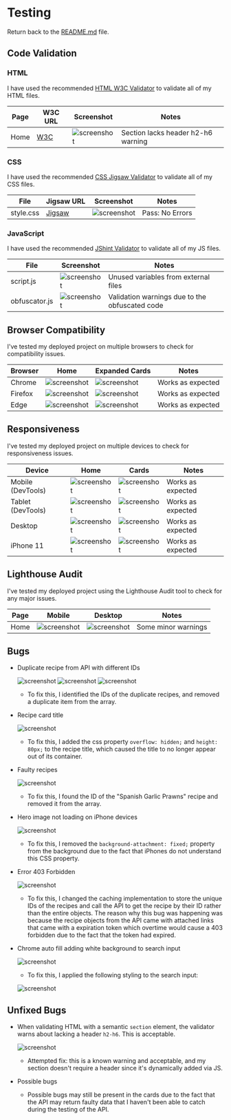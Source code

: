 # Testing

Return back to the [README.md](README.md) file.

## Code Validation

### HTML

I have used the recommended [HTML W3C Validator](https://validator.w3.org) to validate all of my HTML files.

| Page | W3C URL | Screenshot | Notes |
| --- | --- | --- | --- |
| Home | [W3C](https://validator.w3.org/nu/?doc=https%3A%2F%2Fjordan-boulton1.github.io%2Fwhats-for-dinner%2F) | ![screenshot](https://github.com/Jordan-Boulton1/whats-for-dinner/blob/main/documentation/testing/validation/html-validation.png) | Section lacks header h2-h6 warning |

### CSS

I have used the recommended [CSS Jigsaw Validator](https://jigsaw.w3.org/css-validator) to validate all of my CSS files.

| File | Jigsaw URL | Screenshot | Notes |
| --- | --- | --- | --- |
| style.css | [Jigsaw](https://jigsaw.w3.org/css-validator/validator?uri=https%3A%2F%2FJordan-Boulton1.github.io%2Fwhats-for-dinner) | ![screenshot](https://github.com/Jordan-Boulton1/whats-for-dinner/blob/main/documentation/testing/validation/css-validation.png) | Pass: No Errors |

### JavaScript

I have used the recommended [JShint Validator](https://jshint.com) to validate all of my JS files.

| File | Screenshot | Notes |
| --- | --- | --- |
| script.js | ![screenshot](https://github.com/Jordan-Boulton1/whats-for-dinner/blob/main/documentation/testing/validation/js-validation.png) | Unused variables from external files |
| obfuscator.js | ![screenshot](https://github.com/Jordan-Boulton1/whats-for-dinner/blob/main/documentation/testing/validation/obfuscator-validation.png) | Validation warnings due to the obfuscated code |

## Browser Compatibility

I've tested my deployed project on multiple browsers to check for compatibility issues.

| Browser | Home | Expanded Cards | Notes |
| --- | --- | --- | --- |
| Chrome | ![screenshot](https://github.com/Jordan-Boulton1/whats-for-dinner/blob/main/documentation/testing/compatibility/chrome-compatibility.png) | ![screenshot](https://github.com/Jordan-Boulton1/whats-for-dinner/blob/main/documentation/testing/compatibility/chrome-cards-compatibility.png) | Works as expected |
| Firefox | ![screenshot](https://github.com/Jordan-Boulton1/whats-for-dinner/blob/main/documentation/testing/compatibility/firefox-compatibility.png) | ![screenshot](https://github.com/Jordan-Boulton1/whats-for-dinner/blob/main/documentation/testing/compatibility/firefox-cards-compatibility.png) | Works as expected |
| Edge | ![screenshot](https://github.com/Jordan-Boulton1/whats-for-dinner/blob/main/documentation/testing/compatibility/edge-compatibility.png) | ![screenshot](https://github.com/Jordan-Boulton1/whats-for-dinner/blob/main/documentation/testing/compatibility/edge-cards-compatibility.png) | Works as expected |

## Responsiveness

I've tested my deployed project on multiple devices to check for responsiveness issues.

| Device | Home | Cards | Notes |
| --- | --- | --- | --- |
| Mobile (DevTools) | ![screenshot](https://github.com/Jordan-Boulton1/whats-for-dinner/blob/main/documentation/testing/responsiveness/moblie-chrome-responsiveness.png) | ![screenshot](https://github.com/Jordan-Boulton1/whats-for-dinner/blob/main/documentation/testing/responsiveness/mobile-chrome-card-responsiveness.png) | Works as expected |
| Tablet (DevTools) | ![screenshot](https://github.com/Jordan-Boulton1/whats-for-dinner/blob/main/documentation/testing/responsiveness/tablet-chrome-responsiveness.png) | ![screenshot](https://github.com/Jordan-Boulton1/whats-for-dinner/blob/main/documentation/testing/responsiveness/tablet-chrome-card-responsiveness.png) | Works as expected |
| Desktop | ![screenshot](https://github.com/Jordan-Boulton1/whats-for-dinner/blob/main/documentation/testing/responsiveness/desktop-chrome-responsiveness.png) | ![screenshot](https://github.com/Jordan-Boulton1/whats-for-dinner/blob/main/documentation/testing/responsiveness/desktop-chrome-card-responsiveness.png) | Works as expected |
| iPhone 11 | ![screenshot](https://github.com/Jordan-Boulton1/whats-for-dinner/blob/main/documentation/testing/responsiveness/iphone11-responsiveness.png) | ![screenshot](https://github.com/Jordan-Boulton1/whats-for-dinner/blob/main/documentation/testing/responsiveness/iphone11-card-responsiveness.png) | Works as expected |

## Lighthouse Audit

I've tested my deployed project using the Lighthouse Audit tool to check for any major issues.

| Page | Mobile | Desktop | Notes |
| --- | --- | --- | --- |
| Home | ![screenshot](https://github.com/Jordan-Boulton1/whats-for-dinner/blob/main/documentation/testing/lighthouse/mobile-lighthouse.png) | ![screenshot](https://github.com/Jordan-Boulton1/whats-for-dinner/blob/main/documentation/testing/lighthouse/desktop-lighthouse.png) | Some minor warnings |

## Bugs

- Duplicate recipe from API with different IDs

    ![screenshot](https://github.com/Jordan-Boulton1/whats-for-dinner/blob/main/documentation/testing/bugs/api-duplicate.png)
    ![screenshot](https://github.com/Jordan-Boulton1/whats-for-dinner/blob/main/documentation/testing/bugs/duplicate-from-api-1.png)
    ![screenshot](https://github.com/Jordan-Boulton1/whats-for-dinner/blob/main/documentation/testing/bugs/duplicate-from-api-2.png)

    - To fix this, I identified the IDs of the duplicate recipes, and removed a duplicate item from the array.

- Recipe card title

    ![screenshot](https://github.com/Jordan-Boulton1/whats-for-dinner/blob/main/documentation/testing/bugs/recipe-title-bug.png)

    - To fix this, I added the css property ```overflow: hidden;``` and ```height: 80px;``` to the recipe title, which caused the title to no longer appear out of its container.

- Faulty recipes

    ![screenshot](https://github.com/Jordan-Boulton1/whats-for-dinner/blob/main/documentation/testing/bugs/api-small-image-bug.png)

    - To fix this, I found the ID of the "Spanish Garlic Prawns" recipe and removed it from the array.
    
- Hero image not loading on iPhone devices
    
    ![screenshot](https://github.com/Jordan-Boulton1/whats-for-dinner/blob/main/documentation/testing/bugs/iphone11-hero-img-bug.png)
    
    - To fix this, I removed the ```background-attachment: fixed;``` property from the background due to the fact that iPhones do not understand this CSS property.

- Error 403 Forbidden

    ![screenshot](https://github.com/Jordan-Boulton1/whats-for-dinner/blob/main/documentation/testing/bugs/403-forbidden.png)

    - To fix this, I changed the caching implementation to store the unique IDs of the recipes and call the API to get the recipe by their ID rather than the entire objects. The reason why this bug was happening was because the recipe objects from the API came with attached links that came with a expiration token which overtime would cause a 403 forbidden due to the fact that the token had expired.
    
- Chrome auto fill adding white background to search input

    ![screenshot](https://github.com/Jordan-Boulton1/whats-for-dinner/blob/main/documentation/testing/bugs/chrome-auto-comp-bg-bug.png)
    
    - To fix this, I applied the following styling to the search input:

    ![screenshot](https://github.com/Jordan-Boulton1/whats-for-dinner/blob/main/documentation/testing/bugs/chrome-auto-comp-bg-bug-fix.png)
    
## Unfixed Bugs

- When validating HTML with a semantic `section` element, the validator warns about lacking a header `h2-h6`. This is acceptable.

    ![screenshot](https://github.com/Jordan-Boulton1/whats-for-dinner/blob/main/documentation/testing/bugs/dynamically-loaded-h2.png)

    - Attempted fix: this is a known warning and acceptable, and my section doesn't require a header since it's dynamically added via JS.
    
- Possible bugs
    
    - Possible bugs may still be present in the cards due to the fact that the API may return faulty data that I haven't been able to catch during the testing of the API.